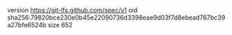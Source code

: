 version https://git-lfs.github.com/spec/v1
oid sha256:79820bce230e0b45e22090736d3398eae9d03f7d8ebead767bc39a27bfe6524b
size 652
